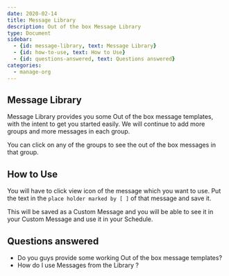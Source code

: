 ```yaml
---
date: 2020-02-14
title: Message Library 
description: Out of the box Message Library
type: Document
sidebar:
  - {id: message-library, text: Message Library}
  - {id: how-to-use, text: How to Use}
  - {id: questions-answered, text: Questions answered}
categories:
  - manage-org
---
```


## Message Library
Message Library provides you some Out of the box message templates, with the intent to get you started easily.
We will continue to add more groups and more messages in each group. 

You can click on any of the groups to see the out of the box messages in that group.

## How to Use 
You will have to click view icon of the message which you want to use. Put the text in the `place holder marked by [ ]` of that message and save it.

This will be saved as a Custom Message and you will be able to see it in your Custom Message and use it in your Schedule. 

## Questions answered
- Do you guys provide some working Out of the box message templates?
- How do I use Messages from the Library ? 